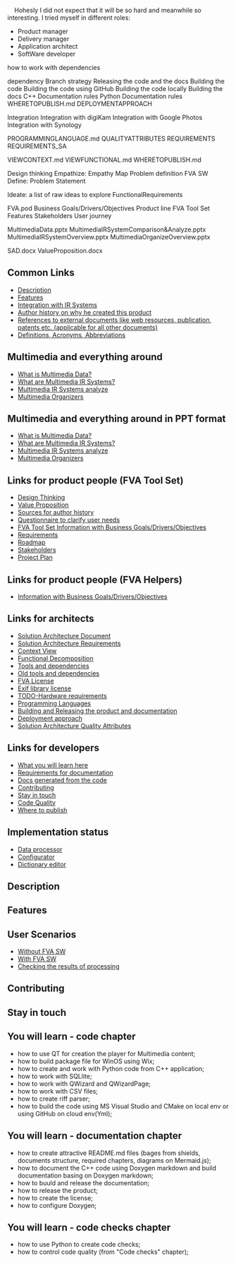 &nbsp;&nbsp;&nbsp; Hohesly I did not expect that it will be so hard and meanwhile so interesting. I tried myself in different roles: 
- Product manager
- Delivery manager
- Application architect 
- SoftWare developer 


how to work with dependencies

 dependency 
Branch strategy
Releasing the code and the docs
Building the code 
Building the code using GitHub
Building the code locally
Building the docs
C++ Documentation rules
Python Documentation rules
WHERETOPUBLISH.md
DEPLOYMENTAPPROACH

Integration
Integration with digiKam
Integration with Google Photos
Integration with Synology

PROGRAMMINGLANGUAGE.md
QUALITYATTRIBUTES
REQUIREMENTS
REQUIREMENTS_SA


VIEWCONTEXT.md
VIEWFUNCTIONAL.md
WHERETOPUBLISH.md


Design thinking
Empathize: Empathy Map
Problem definition                                                                                                                                                                                 FVA SW 
Define: Problem Statement 

Ideate: a list of raw ideas to explore
FunctionalRequirements

FVA.pod
Business Goals/Drivers/Objectives
Product line
FVA Tool Set Features
Stakeholders
User journey


MultimediaData.pptx
MultimediaIRSystemComparison&Analyze.pptx
MultimediaIRSystemOverview.pptx
MultimediaOrganizeOverview.pptx

SAD.docx
ValueProposition.docx

## Common Links
- [Description](#description)
- [Features](#features)
- [Integration with IR Systems](FVADocMD/INTEGRATIONIRSYSTEMS.md)
- [Author history on why he created this product](FVADocMD/AUTHORHISTORY.md)
- [References to external documents like web resources, publication, patents etc. (applicable for all other documents)](FVADocMD/REFERENCES.md)
- [Definitions, Acronyms, Abbreviations](FVADocMD/DEFINITIONS.MD)

##  Multimedia and everything around
- [What is Multimedia Data?](FVADocMD/MULTIMEDIADATA.md)
- [What are Multimedia IR Systems?](FVADocMD/MULTIMEDIAIRSYSTEMS.md)
- [Multimedia IR Systems analyze](FVADocMD/MULTIMEDIAIRSYSTEMSANALYZE.md)
- [Multimedia Organizers](FVADocMD/MULTIMEDIAORGANIZERS.md)

##  Multimedia and everything around in PPT format
- [What is Multimedia Data?](FVADocX/MultimediaData.pptx)
- [What are Multimedia IR Systems?](FVADocX/MultimediaIRSystemOverview.pptx)
- [Multimedia IR Systems analyze](FVADocX/MultimediaIRSystemComparison&Analyze.pptx)
- [Multimedia Organizers](FVADocX/MultimediaOrganizeOverview.pptx)

## Links for product people (FVA Tool Set)
- [Design Thinking](FVADocX/DesignThinking.pptx)
- [Value Proposition](FVADocX/ValueProposition.docx)
- [Sources for author history](FVADocX/AuthorHistorySrc.pptx)
- [Questionnaire to clarify user needs](https://docs.google.com/forms/d/1EI3oOumRnHxDjEYgV6PFB-AMfV5plLtuV2r5S8BYn_g/)
- [FVA Tool Set Information with Business Goals/Drivers/Objectives](FVADocX/FVAToolSet.pptx)
- [Requirements](FVADocMD/REQUIREMENTS.md)
- [Roadmap](https://github.com/dimanikulin/fva/projects/4)
- [Stakeholders](FVADocX/FVAToolSetStakeholders.pptx)
- [Project Plan](FVADocX/FVA.pod)

## Links for product people (FVA Helpers)
- [Information with Business Goals/Drivers/Objectives](FVADocX/FVAHelpers.pptx)

## Links for architects 
- [Solution Architecture Document](FVADocX/SAD.docx)
- [Solution Architecture Requirements](FVADocMD/REQUIREMENTS_SA.md)
- [Context View](FVADocMD/VIEWCONTEXT.md)
- [Functional Decomposition](FVADocMD/VIEWFUNCTIONAL.md)
- [Tools and dependencies](FVADocMD/DEPENDENCIES.md)
- [Old tools and dependencies](FVADocMD/DEPENDENCIES_OLD.md)
- [FVA License](FVADocMD/LICENSE.md)
- [Exif library license](FVACommonLib/LICENSE)
- [TODO-Hardware requirements](TODO)
- [Programming Languages](FVADocMD/PROGRAMMINGLANGUAGE.md)
- [Building and Releasing the product and documentation](FVADocMD/BUILD&RELEASE.md)
- [Deployment approach](FVADocMD/DEPLOYMENTAPPROACH.md)
- [Solution Architecture Quality Attributes](FVADocMD/QUALITYATTRIBUTES.md)

## Links for developers
- [What you will learn here](FVADocMD/TECHSTOLEARN.md)
- [Requirements for documentation](FVADocMD/CODEDOCUMENTATION.md)
- [Docs generated from the code](https://dimanikulin.github.io/fva/)
- [Contributing](#contributing)
- [Stay in touch](#stay-in-touch)
- [Code Quality](FVADocMD/CODEQUALITY.md)
- [Where to publish](FVADocMD/WHERETOPUBLISH.md)

## Implementation status
- [Data processor](FVADataProcessor/IMPLEMENTATIONSTATUS.MD)
- [Configurator](FVAConfigurator/IMPLEMENTATIONSTATUS.MD)
- [Dictionary editor](FVADictionaryEditor/IMPLEMENTATIONSTATUS.MD)


## Description

## Features

## User Scenarios 
- [Without FVA SW](https://youtu.be/_bLXFdIDZtA)
- [With FVA SW](https://youtu.be/-xnUsO7zW2s)
- [Checking the results of processing](https://youtu.be/NIsVYyioDnM)

## Contributing

## Stay in touch


## You will learn - code chapter
* how to use QT for creation the player for Multimedia content;
* how to build package file for WinOS using Wix;
* how to create and work with Python code from C++ application;
* how to work with SQLlite;
* how to work with QWizard and QWizardPage;
* how to work with CSV files;
* how to create riff parser;
* how to build the code using MS Visual Studio and CMake on local env or using GitHub on cloud env(Yml);

## You will learn - documentation chapter
* how to create attractive README.md files (bages from shields, documents structure, required chapters, diagrams on Mermaid.js);
* how to document the C++ code using Doxygen markdown and build documentation basing on Doxygen markdown;
* how to buuld and release the documentation;
* how to release the product;
* how to create the license;
* how to configure Doxygen;

## You will learn - code checks chapter
* how to use Python to create code checks;
* how to control code quality (from "Code checks" chapter);
